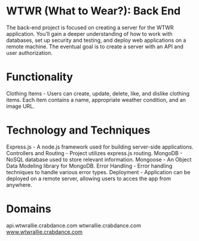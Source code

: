 # WTWR (What to Wear?): Back End

The back-end project is focused on creating a server for the WTWR application. You’ll gain a deeper understanding of how to work with databases, set up security and testing, and deploy web applications on a remote machine. The eventual goal is to create a server with an API and user authorization.

# Functionality

Clothing Items - Users can create, update, delete, like, and dislike clothing items. Each item contains a name, appropriate weather condition, and an image URL.

# Technology and Techniques

Express.js - A node.js framework used for building server-side applications.
Controllers and Routing - Project utilizes express.js routing.
MongoDB - NoSQL database used to store relevant information.
Mongoose - An Object Data Modeling library for MongoDB.
Error Handling - Error handling techniques to handle various error types.
Deployment - Application can be deployed on a remote server, allowing users to acces the app from anywhere.

# Domains

api.wtwrallie.crabdance.com
wtwrallie.crabdance.com
www.wtwrallie.crabdance.com
